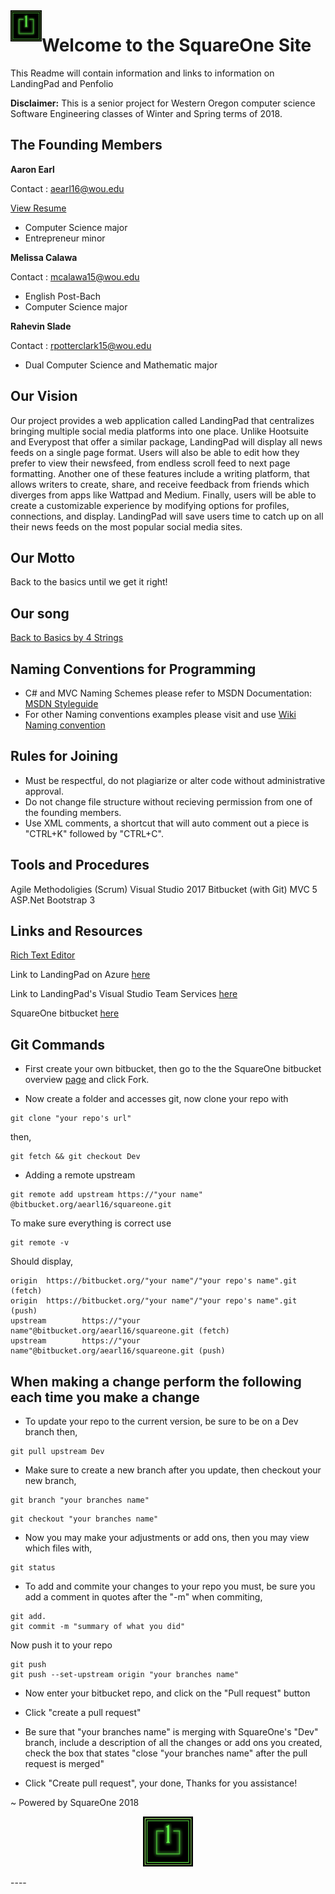 
<img style="float: Left;" src="Docs\SquareOneLogoV1.0.jpg" alt="some text"  width="50" height="50">

# Welcome to the SquareOne Site 

This Readme will contain information and links to information on LandingPad and Penfolio

**Disclaimer:** This is a senior project for Western Oregon computer science Software Engineering classes of Winter and Spring terms of 2018. 

## The Founding Members

**Aaron Earl**

Contact : aearl16@wou.edu

[View Resume](\Docs\Resumes\Aaron1_16_2018.pdf)

* Computer Science major
* Entrepreneur minor

**Melissa Calawa**

Contact : mcalawa15@wou.edu
* English Post-Bach
* Computer Science major

**Rahevin Slade**

Contact : rpotterclark15@wou.edu

* Dual Computer Science and Mathematic major


## Our Vision

Our project provides a web application called LandingPad that centralizes bringing multiple social media platforms into one place. Unlike Hootsuite and Everypost that offer a similar package, LandingPad will display all news feeds on a single page format. Users will also be able to edit how they prefer to view their newsfeed, from endless scroll feed to next page formatting. Another one of these features include a writing platform, that allows writers to create, share, and receive feedback from friends which diverges from apps like Wattpad and Medium. Finally, users will be able to create a customizable experience by modifying options for profiles, connections, and display. LandingPad will save users time to catch up on all their news feeds on the most popular social media sites.

## Our Motto

Back to the basics until we get it right!

## Our song

[Back to Basics by 4 Strings](https://www.youtube.com/watch?v=vy__TNYgar4)

## Naming Conventions for Programming

* C# and MVC Naming Schemes please refer to MSDN Documentation: [MSDN Styleguide](https://docs.microsoft.com/en-us/dotnet/csharp/programming-guide/inside-a-program/coding-conventions)
* For other Naming conventions examples please visit and use [Wiki Naming convention](https://en.wikipedia.org/wiki/Naming_convention_(programming)#C_and_C++)

## Rules for Joining

* Must be respectful, do not plagiarize or alter code without administrative approval.
* Do not change file structure without recieving permission from one of the founding members.
* Use XML comments, a shortcut that will auto comment out a piece is "CTRL+K" followed by  "CTRL+C".

## Tools and Procedures

Agile Methodoligies (Scrum)
Visual Studio 2017
Bitbucket (with Git)
MVC 5
ASP.Net
Bootstrap 3

## Links and Resources

[Rich Text Editor](https://code.tutsplus.com/tutorials/using-squire-a-lightweight-html5-rich-text-editor--cms-22934)

Link to LandingPad on Azure [here](https://landingpad.azurewebsites.net/)

Link to LandingPad's Visual Studio Team Services [here](https://squareonelandingpad.visualstudio.com/LandingPad/LandingPad%20Team/_backlogs?level=Epics&_a=backlog)

SquareOne bitbucket [here](https://bitbucket.org/aearl16/squareone)

## Git Commands

* First create your own bitbucket, then go to the the SquareOne bitbucket overview [page](https://bitbucket.org/aearl16/squareone) and click Fork.  

* Now create a folder and accesses git, now clone your repo with 
```
git clone "your repo's url"
```
then,
```
git fetch && git checkout Dev
```

* Adding a remote upstream
```
git remote add upstream https://"your name" @bitbucket.org/aearl16/squareone.git
```
To make sure everything is correct use 
```
git remote -v
```
Should display,
```
origin  https://bitbucket.org/"your name"/"your repo's name".git (fetch)
origin  https://bitbucket.org/"your name"/"your repo's name".git (push)
upstream        https://"your name"@bitbucket.org/aearl16/squareone.git (fetch)
upstream        https://"your name"@bitbucket.org/aearl16/squareone.git (push)

```

## When making a change perform the following each time you make a change

* To update your repo to the current version, be sure to be on a Dev branch then,
```
git pull upstream Dev
```

* Make sure to create a new branch after you update, then checkout your new branch,
```
git branch "your branches name"
```
```
git checkout "your branches name"
```

* Now you may make your adjustments or add ons, then you may view which files with,

```
git status
```

* To add and commite your changes to your repo you must, be sure you add a comment in quotes after the "-m" when commiting,
```
git add.
git commit -m "summary of what you did"
```
Now push it to your repo

```
git push
git push --set-upstream origin "your branches name"
```

* Now enter your bitbucket repo, and click on the "Pull request" button

* Click "create a pull request"

* Be sure that "your branches name" is merging with SquareOne's "Dev" branch, include a description of all the changes or add ons you created, check the box that states "close "your branches name" after the pull request is merged" 

* Click "Create pull request", your done, Thanks for you assistance!

~ Powered by SquareOne 2018

<p align="center">
<img src="Docs\SquareOneLogoV1.0.jpg" alt="some text"  width="80" height="80">
</p>
 ----